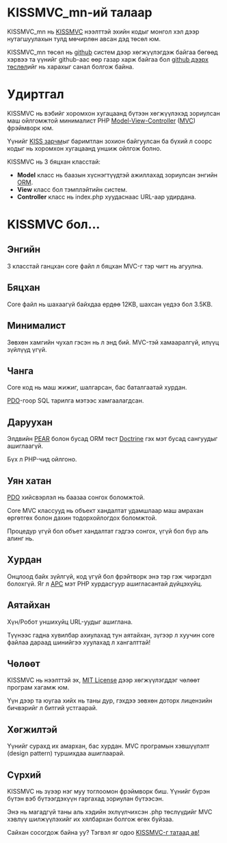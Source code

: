 KISSMVC_mn-ий талаар
====================

KISSMVC_mn нь [KISSMVC](http://kissmvc.com/) нээлттэй эхийн кодыг монгол хэл дээр нутагшуулахын тулд мөчирлөн авсан дэд төсөл юм.

KISSMVC_mn төсөл нь [github](http://github.com/) систем дээр хөгжүүлэгдэж байгаа бөгөөд хэрвээ та үүнийг github-аас өөр газар харж байгаа бол [github дээрх төслөл](https://github.com/khaschuluu/kissmvc_mn)ийг нь харахыг санал болгож байна.

Удиртгал
========

KISSMVC нь вэбийг хоромхон хугацаанд бүтээн хөгжүүлэхэд зориулсан маш ойлгомжтой минималист PHP [Model-View-Controller](http://en.wikipedia.org/wiki/Model-view-controller) ([MVC](http://www.phpwact.org/pattern/model_view_controller)) фрэймворк юм.

Үүнийг [KISS зарчм](http://en.wikipedia.org/wiki/KISS_principle)ыг баримтлан зохион байгуулсан ба бүхий л соорс кодыг нь хоромхон хугацаанд уншиж ойлгож болно.

KISSMVC нь 3 бяцхан класстай:

*	**Model** класс нь баазын хүснэгтүүдтэй ажиллахад зориулсан энгийн [ORM](http://en.wikipedia.org/wiki/Object-relational_mapping).
*	**View** класс бол тэмплэйтийн систем.
*	**Controller** класс нь index.php хуудаснаас URL-аар удирдана.

KISSMVC бол...
==============

Энгийн
------

3 класстай ганцхан core файл л бяцхан MVC-г тэр чигт нь  агуулна.

Бяцхан
------

Core файл нь шахаагүй байхдаа ердөө 12KB, шахсан үедээ бол 3.5KB.

Минималист
----------

Зөвхөн хамгийн чухал гэсэн нь л энд бий. MVC-тэй хамааралгүй, илүүц зүйлүүд үгүй.

Чанга
-----

Core код нь маш жижиг, шалгарсан, бас баталгаатай хурдан.

[PDO](http://php.net/pdo)-гоор SQL тарилга мэтээс хамгаалагдсан.

Даруухан
--------

Элдвийн [PEAR](http://pear.php.net/) болон бусад ORM төст [Doctrine](http://www.doctrine-project.org/) гэх мэт бусад сангуудыг ашиглаагүй.

Бүх л PHP-чид ойлгоно.

Уян хатан
---------

[PDO](http://php.net/pdo) хийсвэрлэл нь баазаа сонгох боломжтой.

Core MVC классууд нь объект хандалтат удамшлаар маш амрахан өргөтгөх болон дахин тодорхойлогдох боломжтой.

Процедур үгүй бол объет хандалтат гэдгээ сонгох, үгүй бол бүр аль алинг нь.

Хурдан
------

Онцлоод байх зүйлгүй, код үгүй бол фрэйтворк энэ тэр гэж чирэгдэл болохгүй.
Яг л [APC](http://php.net/apc/) мэт PHP хурдасгуур ашигласантай дүйцэхүйц.

Аятайхан
--------

Хүн/Робот уншихуйц URL-уудыг ашиглана.

Түүнээс гадна хувилбар ахиулахад тун аятайхан, зүгээр л хуучин core файлаа дараад шинийгээ хуулахад л хангалттай!

Чөлөөт
------

KISSMVC нь нээлттэй эх, [MIT License](http://en.wikipedia.org/wiki/MIT_License) дээр хөгжүүлэгддэг чөлөөт програм хагамж юм.

Үүн дээр та юугаа хийх нь таны дур, гэхдээ зөвхөн доторх лицензийн бичвэрийг л битгий устгаарай.

Хөгжилтэй
---------

Үүнийг сурахд их амархан, бас хурдан. MVC програмын хэвшүүлэлт (design pattern) туршихдаа ашиглаарай.

Сүрхий
------

KISSMVC нь зүээр нэг муу тоглоомон фрэймворк биш. Үүнийг бүрэн бүтэн вэб бүтээгдэхүүн гаргахад зориулан бүтээсэн.

Энэ нь магадгүй таны аль хэдийн эхлүүлчихсэн .php төслүүдийг MVC хэвлүү шилжүүлэхийг их хялбархан болгож өгөх буйзаа.


Сайхан сосогдож байна уу? Тэгвэл яг одоо [KISSMVC-г татаад ав!](https://github.com/khaschuluu/kissmvc_mn)
